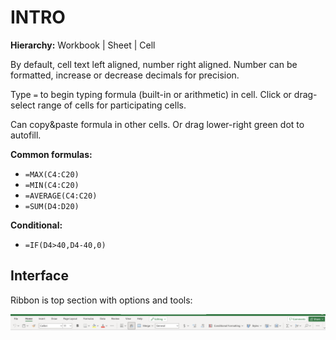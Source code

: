 # INTRO

**Hierarchy:** Workbook | Sheet | Cell

By default, cell text left aligned, number right aligned. Number can be formatted, increase or decrease decimals for precision.

Type `=` to begin typing formula (built-in or arithmetic) in cell. Click or drag-select range of cells for participating cells.

Can copy&paste formula in other cells. Or drag lower-right green dot to autofill.

**Common formulas:**

* `=MAX(C4:C20)`
* `=MIN(C4:C20)`
* `=AVERAGE(C4:C20)`
* `=SUM(D4:D20)`

**Conditional:**

* `=IF(D4>40,D4-40,0)`

## Interface

Ribbon is top section with options and tools:

![Ribbon](../assets/ribbon.png)
